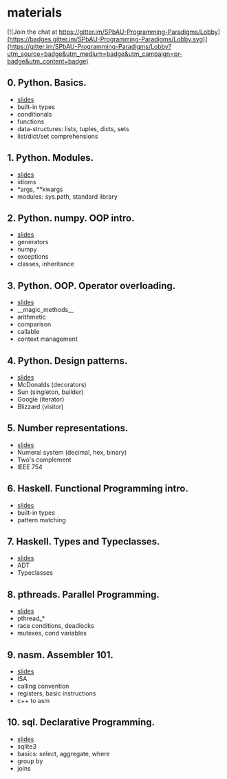 # materials
[![Join the chat at https://gitter.im/SPbAU-Programming-Paradigms/Lobby](https://badges.gitter.im/SPbAU-Programming-Paradigms/Lobby.svg)](https://gitter.im/SPbAU-Programming-Paradigms/Lobby?utm_source=badge&utm_medium=badge&utm_campaign=pr-badge&utm_content=badge)

## 0. Python. Basics.
* [slides](https://slides.com/ordian/paradigms1)
* built-in types
* conditionals
* functions
* data-structures: lists, tuples, dicts, sets
* list/dict/set comprehensions

## 1. Python. Modules.
* [slides](https://slides.com/ordian/paradigms2)
* idioms
* *args, **kwargs
* modules: sys.path, standard library

## 2. Python. numpy. OOP intro.
* [slides](https://slides.com/ordian/paradigms3)
* generators
* numpy
* exceptions
* classes, inheritance 

## 3. Python. OOP. Operator overloading.
* [slides](https://slides.com/ordian/paradigms4)
* \_\_magic_methods\_\_
* arithmetic
* comparison
* callable
* context management

## 4. Python. Design patterns.
* [slides](https://slides.com/ordian/paradigms5)
* McDonalds (decorators)
* Sun       (singleton, builder)
* Google    (iterator)
* Blizzard  (visitor)

## 5. Number representations.
* [slides](https://slides.com/ordian/paradigms6)
* Numeral system (decimal, hex, binary)
* Two's complement
* IEEE 754

## 6. Haskell. Functional Programming intro.
* [slides](https://slides.com/ordian/paradigms7)
* built-in types
* pattern matching

## 7. Haskell. Types and Typeclasses.
* [slides](https://slides.com/ordian/paradigms8)
* ADT
* Typeclasses

## 8. pthreads. Parallel Programming.
* [slides](https://slides.com/ordian/paradigms9)
* pthread\_*
* race conditions, deadlocks
* mutexes, cond variables

## 9. nasm. Assembler 101.
* [slides](https://slides.com/ordian/paradigms10)
* ISA
* calling convention
* registers, basic instructions
* c++ to asm

## 10. sql. Declarative Programming.
* [slides](https://slides.com/ordian/paradigms11)
* sqlite3
* basics: select, aggregate, where
* group by
* joins
